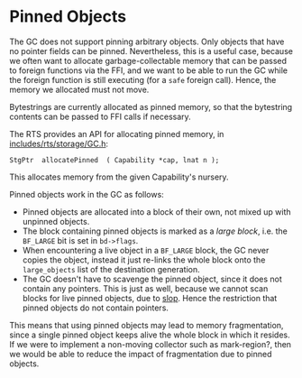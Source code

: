 # Pinned Objects



The GC does not support pinning arbitrary objects.  Only objects that have no pointer fields can be pinned.  Nevertheless, this is a useful case, because we often want to allocate garbage-collectable memory that can be passed to foreign functions via the FFI, and we want to be able to run the GC while the foreign function is still executing (for a `safe` foreign call).  Hence, the memory we allocated must not move.



Bytestrings are currently allocated as pinned memory, so that the bytestring contents can be passed to FFI calls if necessary.



The RTS provides an API for allocating pinned memory, in [includes/rts/storage/GC.h](/trac/ghc/browser/ghc/includes/rts/storage/GC.h):


```wiki
StgPtr  allocatePinned  ( Capability *cap, lnat n );
```


This allocates memory from the given Capability's nursery.



Pinned objects work in the GC as follows:


- Pinned objects are allocated into a block of their own, not mixed up with unpinned objects.
- The block containing pinned objects is marked as a *large block*, i.e. the `BF_LARGE` bit is set in `bd->flags`.
- When encountering a live object in a `BF_LARGE` block, the GC never copies the object, instead it just re-links the whole block onto the `large_objects` list of the destination generation.
- The GC doesn't have to scavenge the pinned object, since it does not contain any pointers.  This is just as well, because we cannot scan blocks for live pinned objects, due to [slop](commentary/rts/storage/slop).  Hence the restriction that pinned objects do not contain pointers.


This means that using pinned objects may lead to memory fragmentation, since a single pinned object keeps alive the whole block in which it resides.  If we were to implement a non-moving collector such as mark-region?, then we would be able to reduce the impact of fragmentation due to pinned objects.


